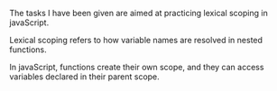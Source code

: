 <!-- @format -->

The tasks I have been given are aimed at practicing lexical scoping in javaScript.

Lexical scoping refers to how variable names are resolved in nested functions.

In javaScript, functions create their own scope, and they can access variables declared in their parent scope.
